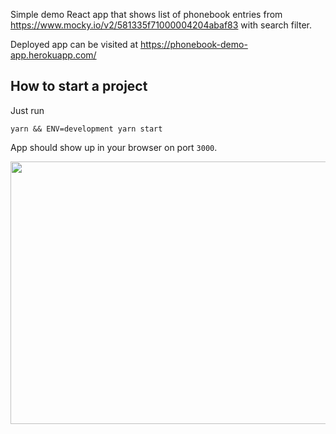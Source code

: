 Simple demo React app that shows list of phonebook entries from https://www.mocky.io/v2/581335f71000004204abaf83 with search filter.

Deployed app can be visited at https://phonebook-demo-app.herokuapp.com/

## How to start a project

Just run 

```
yarn && ENV=development yarn start
```

App should show up in your browser on port `3000`.

<p align="center">
  <img src="https://i.imgur.com/5MT2gNW.png" width="750" height="420" />
</p>